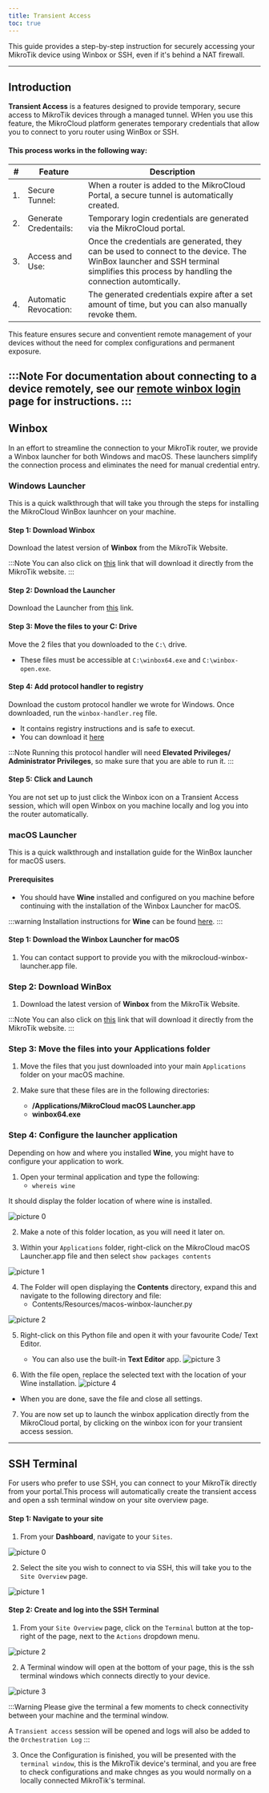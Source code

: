 ```yaml
---
title: Transient Access
toc: true
---
```


This guide provides a step-by-step instruction for securely accessing your MikroTik device using Winbox or SSH, even if it's behind a NAT firewall.

---
## Introduction
**Transient Access** is a features designed to provide temporary, secure access to MikroTik devices through a managed tunnel. WHen you use this feature, the MikroCloud platform generates temporary credentials that allow you to connect to yoru router using WinBox or SSH.

#### This process works in the following way:
| # | Feature | Description |
| --- | --- | --- |
| 1. | Secure Tunnel: | When a router is added to the MikroCloud Portal, a secure tunnel is automatically created. |
| 2. | Generate Credentails: | Temporary login credentials are generated via the MikroCloud portal. |
| 3. | Access and Use: | Once the credentials are generated, they can be used to connect to the device. The WinBox launcher and SSH terminal simplifies this process by handling the connection automtically. |
| 4. | Automatic Revocation: | The generated credentials expire after a set amount of time, but you can also manually revoke them. |

This feature ensures secure and conventient remote management of your devices without the need for complex configurations and permanent exposure.

:::Note
For documentation about connecting to a device remotely, see our [remote winbox login](/documentation/guides/remote-winbox-login) page for instructions.
:::
---
## Winbox
In an effort to streamline the connection to your MikroTik router, we provide a Winbox launcher for both Windows and macOS. These launchers simplify the connection process and eliminates the need for manual credential entry.

### Windows Launcher
This is a quick walkthrough that will take you through the steps for installing the MikroCloud WinBox launhcer on your machine.

#### Step 1: Download Winbox
Download the latest version of **Winbox** from the MikroTik Website.

:::Note
You can also click on [this](https://mt.lv/winbox64) link that will download it directly from the MikroTik website.
:::

#### Step 2: Download the Launcher
Download the Launcher from [this](https://cdn.mikrocloud.com/downloads/winbox-open.exe) link.


#### Step 3: Move the files to your C: Drive
Move the 2 files that you downloaded to the `C:\` drive.
* These files must be accessible at `C:\winbox64.exe` and `C:\winbox-open.exe`.

#### Step 4: Add protocol handler to registry
Download the custom protocol handler we wrote for Windows.
Once downloaded, run the `winbox-handler.reg` file.
* It contains registry instructions and is safe to execut.
* You can download it [here](https://cdn.mikrocloud.com/downloads/winbox-handler.reg)

:::Note
Running this protocol handler will need **Elevated Privileges/ Administrator Privileges**, so make sure that you are able to run it.
:::

#### Step 5: Click and Launch
You are not set up to just click the Winbox icon on a Transient Access session, which will open Winbox on you machine locally and log you into the router automatically.






### macOS Launcher
This is a quick walkthrough and installation guide for the WinBox launcher for macOS users.

#### Prerequisites
* You should have **Wine** installed and configured on you machine before continuing with the installation of the Winbox Launcher for macOS.

:::warning
Installation instructions for **Wine** can be found [here](https://wiki.winehq.org/Download).
:::

#### Step 1: Download the Winbox Launcher for macOS
1. You can contact support to provide you with the mikrocloud-winbox-launcher.app file.

### Step 2: Download WinBox
1. Download the latest version of **Winbox** from the MikroTik Website.

:::Note
You can also click on [this](https://mt.lv/winbox64) link that will download it directly from the MikroTik website.
:::

### Step 3: Move the files into your Applications folder
1. Move the files that you just downloaded into your main `Applications` folder on your macOS machine.

2. Make sure that these files are in the following directories:
    * **/Applications/MikroCloud macOS Launcher.app**
    * **winbox64.exe**

### Step 4: Configure the launcher application
Depending on how and where you installed **Wine**, you might have to configure your application to work.

1. Open your terminal application and type the following:
   * `whereis wine`

It should display the folder location of where wine is installed.

<!-- Insert Image -->
![picture 0](https://cdn.mkcld.io/059219c524909b1b3e9335a7f318b6e0dce984cc89f47381fae5229adb3cf0e4.png)  

2. Make a note of this folder location, as you will need it later on.

3. Within your `Applications` folder, right-click on the MikroCloud macOS Launcher.app file and then select `show packages contents`
<!-- Insert Image -->
![picture 1](https://cdn.mkcld.io/21489fe0b001dd680badf01579c2cdd9b4a37acf1e367e3e89a06124d5dfc4cd.jpg)  

4. The Folder will open displaying the **Contents** directory, expand this and navigate to the following directory and file:
    * Contents/Resources/macos-winbox-launcher.py
<!-- Insert Image -->
![picture 2](https://cdn.mkcld.io/98d39ca6f295f2886f199252e354a6f05b2c9e530443790ae0c26b79fbdf103c.png)  


5. Right-click on this Python file and open it with your favourite Code/ Text Editor.
    * You can also use the built-in **Text Editor** app.
![picture 3](https://cdn.mkcld.io/994705f058be6fb36726781c572e96b9cef08ed71f37bed0dbcfce1829b6ee88.jpg)  

6. With the file open, replace the selected text with the location of your Wine installation.
![picture 4](https://cdn.mkcld.io/805f78496e0fba92996588963d4dae43d7ec28c4ee16a34d286cf4f63b59a744.jpg)  

* When you are done, save the file and close all settings.

7. You are now set up to launch the winbox application directly from the MikroCloud portal, by clicking on the winbox icon for your transient access session.


---
## SSH Terminal
For users who prefer to use SSH, you can connect to your MikroTik directly from your portal.This process will automatically create the transient access and open a ssh terminal window on your site overview page.

#### Step 1: Navigate to your site
1. From your **Dashboard**, navigate to your `Sites`.
<!-- Insert Image -->
![picture 0](https://cdn.mkcld.io/6cfa5d3113c79d058310996f4235e796a2a228c40b6c81cda144e49a415f5825.jpg)  


2. Select the site you wish to connect to via SSH, this will take you to the `Site Overview` page.
<!-- Insert Image -->
![picture 1](https://cdn.mkcld.io/17fb7884318d1c8e6d50eebe0f52723786cd7856cab62f81499b898a5a003b5a.jpg)  


#### Step 2: Create and log into the SSH Terminal
1. From your `Site Overview` page, click on the `Terminal` button at the top-right of the page, next to the `Actions` dropdown menu.
<!-- Insert Image -->
![picture 2](https://cdn.mkcld.io/dca0c14625b17b2f81667916f320e1c6f736a4286a3cf6f32c4b6ed26932815f.jpg)  

2. A Terminal window will open at the bottom of your page, this is the ssh terminal windows which connects directly to your device.
<!-- Insert Image -->
![picture 3](https://cdn.mkcld.io/7de61acabca4678cf17ae3cfa85d4ddc8070236752a28b81d9b8a3bf32f6689e.png)  

:::Warning
Please give the terminal a few moments to check connectivity between your machine and the terminal window.

A `Transient access` session will be opened and logs will also be added to the `Orchestration Log`
:::

3. Once the Configuration is finished, you will be presented with the `terminal window`, this is the MikroTik device's terminal, and you are free to check configurations and make chnges as you would normally on a locally connected MikroTik's terminal.
